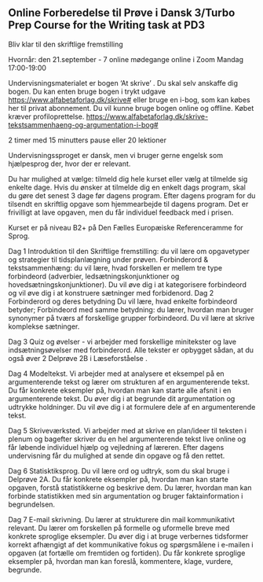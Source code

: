 ## Online Forberedelse til Prøve i Dansk 3/Turbo Prep Course for the Writing task at PD3

Bliv klar til den skriftlige fremstilling  

Hvornår: den 21.september - 
7 online mødegange online i Zoom 
         Mandag 17:00-19:00

Undervisningsmaterialet er bogen ‘At skrive’ . Du skal selv anskaffe dig bogen. 
Du kan enten bruge bogen i trykt udgave https://www.alfabetaforlag.dk/skrive# eller bruge en i-bog, som kan købes her til privat abonnement. Du vil kunne bruge bogen online og offline. Købet kræver profiloprettelse. https://www.alfabetaforlag.dk/skrive-tekstsammenhaeng-og-argumentation-i-bog#

2 timer med 15 minutters pause eller 20 lektioner

Undervisningssproget er dansk, men vi bruger gerne engelsk som hjælpesprog der, hvor der er relevant. 

Du har mulighed at vælge: tilmeld dig hele kurset eller vælg at tilmelde sig enkelte dage. Hvis du ønsker at tilmelde dig en enkelt dags program, skal du gøre det senest 3 dage før dagens program. Efter dagens program for du tilsendt en skriftlig opgave som hjemmearbejde til dagens program. Det er frivilligt at lave opgaven, men du får individuel feedback med i prisen. 

Kurset er på niveau B2+ på Den Fælles Europæiske Referenceramme for Sprog. 

Dag 1 
Introduktion til den Skriftlige fremstilling: du vil lære om opgavetyper og strategier til tidsplanlægning under prøven. 
Forbinderord & tekstsammenhæng: du vil lære, hvad forskellen er mellem tre type forbindeord (adverbier, ledsætningskonjunktioner og hovedsætningskonjunktioner). 
Du vil øve dig i at kategorisere forbindeord og vil øve dig i at konstruere sætninger med forbidenord. 
Dag 2 Forbinderord og deres betydning
Du vil lære, hvad enkelte forbindeord betyder;
Forbindeord med samme betydning: du lærer,  hvordan man bruger synonymer på tværs af forskellige grupper forbindeord. 
Du vil lære at skrive komplekse sætninger. 

Dag 3
Quiz og øvelser - vi arbejder med forskellige minitekster og lave indsætningsøvelser med forbinderord. Alle tekster er opbygget sådan, at du også øver 2 Delprøve 2B i Læseforståelse . 

Dag 4
Modeltekst. Vi arbejder med at analysere et eksempel på en argumenterende tekst og lærer om strukturen af en argumenterende tekst. Du får konkrete eksempler på, hvordan man kan starte alle afsnit i en argumenterende tekst. Du øver dig i at begrunde dit argumentation og udtrykke holdninger. Du vil øve dig i at formulere dele af en argumenterende tekst. 

Dag 5 
Skriveværksted. Vi arbejder med at skrive en plan/ideer til teksten i plenum og bagefter skriver du en hel argumenterende tekst live online og får løbende individuel  hjælp og vejledning af læreren. Efter dagens undervisning får du mulighed at sende din opgave og få den rettet. 

Dag 6
Statisktiksprog. Du vil lære ord og udtryk, som du skal bruge i Delprøve 2A. Du får konkrete eksempler på, hvordan man kan starte opgaven, forstå statistikkerne og beskrive dem. Du lærer, hvordan man kan forbinde statistikken med sin argumentation og bruger faktainformation  i begrundelsen. 

Dag 7 
E-mail skrivning. Du lærer at strukturere din mail kommunikativt relevant. Du lærer om forskellen på formelle og uformelle breve med konkrete sproglige eksempler.  Du øver dig i at bruge verbernes tidsformer korrekt afhængigt af det kommunikative fokus og spørgsmålene i e-mailen i opgaven (at fortælle om fremtiden og fortiden). Du får konkrete sproglige eksempler på, hvordan man kan foreslå, kommentere, klage, vurdere, begrunde.


 
